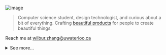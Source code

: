 ![image](https://github.com/Arcslogger/Arcslogger/assets/58961173/1091605a-3732-488a-a06d-887191b9f20e)

> Computer science student, design technologist, and curious about a bit of everything. Crafting [beautiful products](https://wilburzhang.com/) for people to create beautiful things. 

Reach me at wilbur.zhang@uwaterloo.ca

<details>
<summary>See more...</summary>
<p align="center">&nbsp;<img align="center" src="https://github-readme-stats.vercel.app/api?username=arcslogger&show_icons=true&theme=rose_pine&locale=en" alt="arcslogger" /></p>
</details>





